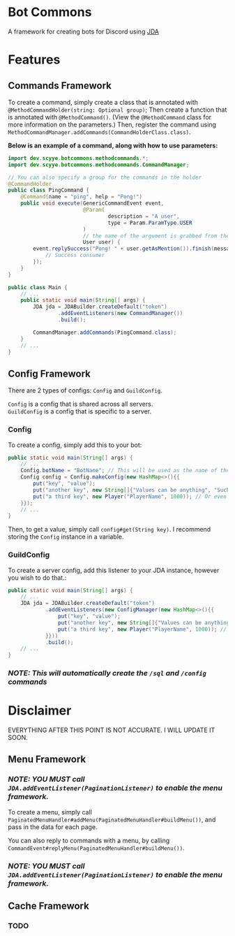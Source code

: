 # Bot Commons
A framework for creating bots for Discord using [JDA](https://github.com/DV8FromTheWorld/JDA)


# Features
## Commands Framework
To create a command, simply create a class that is annotated with `@MethodCommandHolder(string: Optional group)`;
Then create a function that is annotated with `@MethodCommand()`. (View the `@MethodCommand` class for more information on the parameters.)
Then, register the command using `MethodCommandManager.addCommands(CommandHolderClass.class)`.

**Below is an example of a command, along with how to use parameters:**

```java
import dev.scyye.botcommons.methodcommands.*;
import dev.scyye.botcommons.methodcommands.CommandManager;

// You can also specify a group for the commands in the holder
@CommandHolder
public class PingCommand {
	@Command(name = "ping", help = "Pong!")
	public void execute(GenericCommandEvent event,
						@Param(
								description = "A user",
								type = Param.ParamType.USER
						)
						// the name of the argument is grabbed from the parameter name        
						User user) {
		event.replySuccess("Pong! " + user.getAsMention()).finish(message -> {
			// Success consumer
		});
	}
}

public class Main {
	// ...
	public static void main(String[] args) {
		JDA jda = JDABuilder.createDefault("token")
				.addEventListeners(new CommandManager())
				.build();

		CommandManager.addCommands(PingCommand.class);
	}
	// ...
}
```

## Config Framework
There are 2 types of configs: `Config` and `GuildConfig`.

`Config` is a config that is shared across all servers.\
`GuildConfig` is a config that is specific to a server.

### Config
To create a config, simply add this to your bot:
```java
public static void main(String[] args) {
    // ...
    Config.botName = "BotName"; // This will be used as the name of the config file
    Config config = Config.makeConfig(new HashMap<>(){{
        put("key", "value");
        put("another key", new String[]{"Values can be anything", "Such as lists"});
        put("a third key", new Player("PlayerName", 1000)); // Or even objects
    }});
    // ...
}
```

Then, to get a value, simply call `config#get(String key)`. I recommend storing the `Config` instance in a variable.

### GuildConfig
To create a server config, add this listener to your JDA instance, however you wish to do that.:
```java
public static void main(String[] args) {
    // ...
	JDA jda = JDABuilder.createDefault("token")
			.addEventListeners(new ConfigManager(new HashMap<>(){{
				put("key", "value");
				put("another key", new String[]{"Values can be anything", "Such as lists"});
				put("a third key", new Player("PlayerName", 1000)); // Or even objects
			}}))
			.build();
    // ...
}
```

### ***__NOTE:__ This will automatically create the `/sql` and `/config` commands*** 


# Disclaimer
EVERYTHING AFTER THIS POINT IS NOT ACCURATE. I WILL UPDATE IT SOON.


## Menu Framework
### ***__NOTE:__ YOU MUST call `JDA.addEventListener(PaginationListener)` to enable the menu framework.***

To create a menu, simply call `PaginatedMenuHandler#addMenu(PaginatedMenuHandler#buildMenu())`, and pass in the data for each page.

You can also reply to commands with a menu, by calling `CommandEvent#replyMenu(PaginatedMenuHandler#buildMenu())`.


### ***__NOTE:__ YOU MUST call `JDA.addEventListener(PaginationListener)` to enable the menu framework.***

## Cache Framework
### TODO
